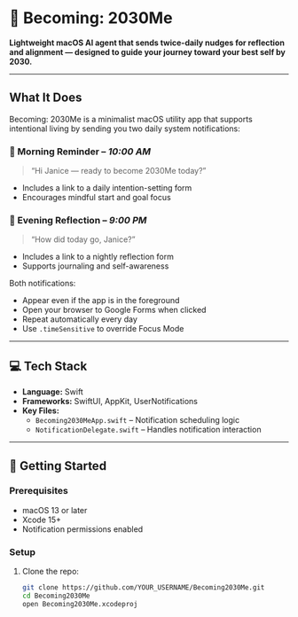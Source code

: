 # 🌱 Becoming: 2030Me
**Lightweight macOS AI agent that sends twice-daily nudges for reflection and alignment — designed to guide your journey toward your best self by 2030.**

---

## What It Does

Becoming: 2030Me is a minimalist macOS utility app that supports intentional living by sending you two daily system notifications:

### 🔔 Morning Reminder – _10:00 AM_
> “Hi Janice — ready to become 2030Me today?”

- Includes a link to a daily intention-setting form
- Encourages mindful start and goal focus

### 🌙 Evening Reflection – _9:00 PM_
> “How did today go, Janice?”

- Includes a link to a nightly reflection form
- Supports journaling and self-awareness

Both notifications:
- Appear even if the app is in the foreground
- Open your browser to Google Forms when clicked
- Repeat automatically every day
- Use `.timeSensitive` to override Focus Mode

---

## 💻 Tech Stack

- **Language:** Swift  
- **Frameworks:** SwiftUI, AppKit, UserNotifications  
- **Key Files:**
  - `Becoming2030MeApp.swift` – Notification scheduling logic
  - `NotificationDelegate.swift` – Handles notification interaction

---


## 🚀 Getting Started

### Prerequisites
- macOS 13 or later
- Xcode 15+
- Notification permissions enabled

### Setup

1. Clone the repo:
   ```bash
   git clone https://github.com/YOUR_USERNAME/Becoming2030Me.git
   cd Becoming2030Me
   open Becoming2030Me.xcodeproj
